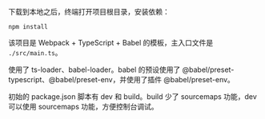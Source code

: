 下载到本地之后，终端打开项目根目录，安装依赖：

```shell
npm install
```

该项目是 Webpack + TypeScript + Babel 的模板，主入口文件是 `./src/main.ts`。

使用了 ts-loader、babel-loader。babel 的预设使用了 @babel/preset-typescript、@babel/preset-env，并使用了插件 @babel/preset-env。

初始的 package.json 脚本有 dev 和 build。build 少了 sourcemaps 功能，dev 可以使用 sourcemaps 功能，方便控制台调试。